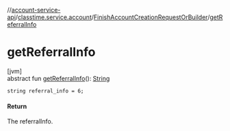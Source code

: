 //[account-service-api](../../../index.md)/[classtime.service.account](../index.md)/[FinishAccountCreationRequestOrBuilder](index.md)/[getReferralInfo](get-referral-info.md)

# getReferralInfo

[jvm]\
abstract fun [getReferralInfo](get-referral-info.md)(): [String](https://docs.oracle.com/javase/8/docs/api/java/lang/String.html)

`string referral_info = 6;`

#### Return

The referralInfo.
